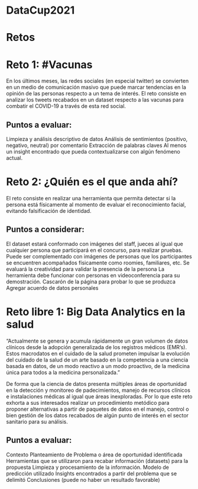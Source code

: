 # DataCup2021

# Retos 

# Reto 1: #Vacunas
En los últimos meses, las redes sociales (en especial twitter) se convierten en un medio de comunicación masivo que puede marcar tendencias en la opinión de las personas respecto a un tema de interés. El reto consiste en analizar los tweets recabados en un dataset respecto a las vacunas para combatir el COVID-19 a través de esta red social.

## Puntos a evaluar:
Limpieza y análisis descriptivo de datos
Análisis de sentimientos (positivo, negativo, neutral) por comentario
Extracción de palabras claves
Al menos un insight encontrado que pueda contextualizarse con algún fenómeno actual.

# Reto 2: ¿Quién es el que anda ahí?
El reto consiste en realizar una herramienta que permita detectar si la persona está físicamente al momento de evaluar el reconocimiento facial, evitando falsificación de identidad.

## Puntos a considerar:
El dataset estará conformado con imágenes del staff, jueces al igual que cualquier persona que participará en el concurso, para realizar pruebas. Puede ser complementado con imágenes de personas que los participantes se encuentren acompañados físicamente como roomies, familiares, etc.
Se evaluará la creatividad para validar la presencia de la persona
La herramienta debe funcionar con personas en videoconferencia para su demostración.
Cascarón de la página para probar lo que se produzca
Agregar acuerdo de datos personales

# Reto libre 1: Big Data Analytics en la salud
“Actualmente se genera y acumula rápidamente un gran volumen de datos clínicos desde la adopción generalizada de los registros médicos (EMR’s). Estos macrodatos en el cuidado de la salud prometen impulsar la evolución del cuidado de la salud de un arte basado en la competencia a una ciencia basada en datos, de un modo reactivo a un modo proactivo, de la medicina única para todos a la medicina personalizada.”

De forma que la ciencia de datos presenta múltiples áreas de oportunidad en la detección y monitoreo de padecimientos, manejo de recursos clínicos e instalaciones médicas al igual que áreas inexploradas. Por lo que este reto exhorta a sus interesados realizar un procedimiento metódico para proponer alternativas a partir de paquetes de datos en el manejo, control o bien gestión de los datos recabados de algún punto de interés en el sector sanitario para su análisis.

## Puntos a evaluar:
Contexto
Planteamiento de Problema o área de oportunidad identificada
Herramientas que se utilizaron para recabar información (datasets) para la propuesta
Limpieza y procesamiento de la información.
Modelo de predicción utilizado
Insights encontrados a partir del problema que se delimitó
Conclusiones (puede no haber un resultado favorable)

